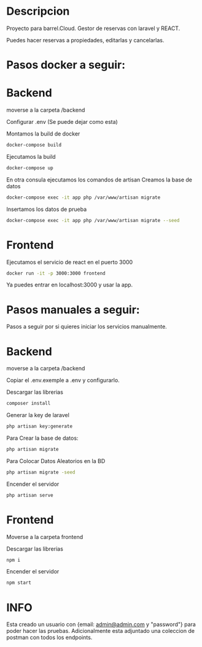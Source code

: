 # Descripcion
Proyecto para barrel.Cloud. Gestor de reservas con laravel y REACT.

Puedes hacer reservas a propiedades, editarlas y cancelarlas.
# Pasos docker a seguir:
# Backend
moverse a la carpeta /backend

Configurar .env (Se puede dejar como esta)

Montamos la build de docker
```bash
docker-compose build
```

Ejecutamos la build
```bash
docker-compose up
```

En otra consula ejecutamos los comandos de artisan
Creamos la base de datos
```bash
docker-compose exec -it app php /var/www/artisan migrate
```

Insertamos los datos de prueba
```bash
docker-compose exec -it app php /var/www/artisan migrate --seed
```

# Frontend
Ejecutamos el servicio de react en el puerto 3000
```bash
docker run -it -p 3000:3000 frontend
```

Ya puedes entrar en localhost:3000 y usar la app.

# Pasos manuales a seguir:
Pasos a seguir por si quieres iniciar los servicios manualmente.

# Backend
moverse a la carpeta /backend

Copiar el .env.exemple a .env y configurarlo.

Descargar las librerias
```bash
composer install
```

Generar la key de laravel
```bash
php artisan key:generate
```

Para Crear la base de datos:
```bash
php artisan migrate
```

Para Colocar Datos Aleatorios en la BD
```bash
php artisan migrate -seed
```

Encender el servidor
```bash
php artisan serve
```

# Frontend
Moverse a la carpeta frontend

Descargar las librerias
```bash
npm i
```

Encender el servidor
```bash
npm start
```


# INFO
Esta creado un usuario con {email: admin@admin.com y "password"} para poder hacer las pruebas.
Adicionalmente esta adjuntado una coleccion de postman con todos los endpoints.
